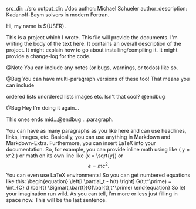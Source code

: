 src_dir: ./src
output_dir: ./doc
author: Michael Schueler
author_description: Kadanoff-Baym solvers in modern Fortran. 

Hi, my name is ${USER}.

This is a project which I wrote. This file will provide the
documents. I'm writing the body of the text here. It contains an
overall description of the project. It might explain how to go about
installing/compiling it. It might provide a change-log for the code.

@Note You can include any notes (or bugs, warnings, or todos) like so.

@Bug You can have multi-paragraph versions of these too! That means you can include

ordered lists
unordered lists
images
etc.
Isn't that cool? @endbug

@Bug Hey I'm doing it again...

This ones ends mid...@endbug ...paragraph.

You can have as many paragraphs as you like here and can use
headlines, links, images, etc. Basically, you can use anything in
Markdown and Markdown-Extra. Furthermore, you can insert LaTeX into
your documentation. So, for example, you can provide inline math using
like ( y = x^2 ) or math on its own line like \(x = \sqrt{y}\) or $$ e
= mc^2. $$ You can even use LaTeX environments! So you can get
numbered equations like this:
\begin{equation}
\left[i \partial_t - h(t) \right] G(t,t^\prime)  = \int_{C} d \bar{t} \Sigma(t,\bar{t})G(\bar{t},t^\prime)
\end{equation}
So let your imagination run wild. As you can tell, I'm more or less
just filling in space now. This will be the last sentence.
